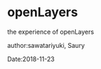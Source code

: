 # openLayers
the experience of openLayers

author:sawatariyuki, Saury

Date:2018-11-23

<!Doctype html>
<html xmlns=http://www.w3.org/1999/xhtml>
<head>                  
  <meta http-equiv=Content-Type content="text/html;charset=utf-8">
  <meta http-equiv=X-UA-Compatible content="IE=edge,chrome=1">
  <meta content=always name=referrer>
  <title>OpenLayers 3地图示例</title>
  <link href="ol/v4.6.5/ol.css" rel="stylesheet" type="text/css" />
  <script type="text/javascript" src="ol/v4.6.5/ol.js" charset="utf-8"></script>
</head>

<body>
  <div id="map" style="width: 100%"></div>
  <script>
    var vectorLayer = crtLayerWMTS('vector', "EPSG:4326", 1);
    var slzjLayer = crtLayerWMTS('slzj', "EPSG:4326", 1);

    var xyzLayer = crtLayerXYZ('vector', "EPSG:4326", 1);

    function crtLayerXYZ(type, proj, opacity){
       var layer = new ol.layer.Tile({
            source: new ol.source.XYZ({
                url : 'http://218.2.231.245/mapjs2/rest/services/MapJS/js_slzj_2017/MapServer/tile/{z}/{y}/{x}',
                projection: proj
            }),
            opacity: opacity
        });
        layer.id = type;
        return layer;
    }

    // 创建地图
    var map = new ol.Map({
      layers: [
        vectorLayer,slzjLayer,xyzLayer
      ],
      view: new ol.View({
        // 设置南京为地图中心
        center: [118.771614,32.071614],
        projection: "EPSG:4326",
        zoom:10,
        minZoom:7,
        maxZoom:19
      }),
      target: 'map'
    });

    map.on('singleclick', event => {
      console.log(event.coordinate)
    })

    map.getView().on('change:resolution', function() {
              let z = map.getView().getZoom();
              if (z >= 18) {
                //map.removeLayer(markLayerJS)
                xyzLayer.setVisible(false);
      } else {
        xyzLayer.setVisible(true);
      }
    });


    function crtLayerWMTS(type, proj, opacity){
        var projection = ol.proj.get(proj);
        var projectionExtent = projection.getExtent();
        var size = ol.extent.getWidth(projectionExtent) / 256;
        var resolutions = new Array(19);
        var matrixIds = new Array(19);
        for (var z = 1; z < 19; ++z) {
            // generate resolutions and matrixIds arrays for this WMTS
            resolutions[z] = size / Math.pow(2, z);
            matrixIds[z] = z;
        }
 
        var layer = new ol.layer.Tile({
            opacity: opacity,
            source: new ol.source.WMTS({
              url: 'http://218.2.231.246/mapservice/wmts/' + type,
              layer: type,
              matrixSet: type,
              format: 'tiles',
              projection: projection,
              tileGrid: new ol.tilegrid.WMTS({
                origin: ol.extent.getTopLeft(projectionExtent),
                resolutions: resolutions,
                matrixIds: matrixIds
              }),
              style: 'default',
              wrapX: true
            })
          });
        return layer;
    }
  </script>
</body>
  
</html>
